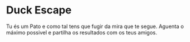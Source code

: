 # Duck Escape #

Tu és um Pato e como tal tens que fugir da mira que te segue. Aguenta o máximo possivel e partilha os resultados com os teus amigos.